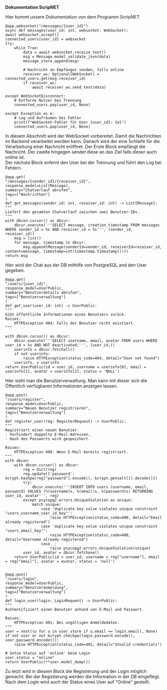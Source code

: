 **Dokumentation ScripNET**

Hier kommt  unsere Dokumentation von dem Programm ScripNET


    @app.websocket("/messages/{user_id}")
    async def messages(user_id: int, websocket: WebSocket):
    await websocket.accept()
    connected_users[user_id] = websocket
    try:
        while True:
            data = await websocket.receive_text()
            msg = Message.model_validate_json(data)
            message_store.append(msg)

            # Nachricht an Empfänger senden, falls online
            receiver_ws: Optional[WebSocket] = connected_users.get(msg.receiver_id)
            if receiver_ws:
                await receiver_ws.send_text(data)

    except WebSocketDisconnect:
        # Entferne Nutzer bei Trennung
        connected_users.pop(user_id, None)

    except Exception as e:
        # Log und Aufräumen bei Fehler
        print(f"WebSocket-Fehler für User {user_id}: {e}")
        connected_users.pop(user_id, None)

In diesem Abschnitt wird der WebSocket vorbereitet. Damit die Nachrichten im Backend verarbeitet werden kann.
Danach wird der eine Schleife für die Verarbeitung einer Nachricht eröffnet. Der Erste Block empfängt die Nachricht. Der zweite hingegen sendet diese an das Ziel falls dieser auch online ist.     
Der nächste Block enfernt den User bei der Trennung und führt den Log bei Fehlern.  



    @app.get(
    "/messages/{sender_id}/{receiver_id}",
    response_model=List[Message],
    summary="Chatverlauf abrufen",
    tags=["Nachrichten"]
    )
    def get_messages(sender_id: int, receiver_id: int) -> List[Message]:
    """
    Liefert den gesamten Chatverlauf zwischen zwei Benutzer-IDs.
    """
    with dbcon.cursor() as dbcur:
        dbcur.execute('''SELECT message, creation_timestamp FROM messages WHERE sender_id = %s AND receiver_id = %s''', (sender_id, receiver_id))
        msg = list()
        for message, timestamp in dbcur:
            msg.append(Message(senderId=sender_id, receiverId=receiver_id, content=message, timestamp=int(timestamp.timestamp())))
    return msg

Hier wird der Chat aus der DB mithilfe von 
PostgreSQL and den User gegeben.

    @app.get(
    "/users/{user_id}",
    response_model=UserPublic,
    summary="Benutzerdetails abrufen",
    tags=["Benutzerverwaltung"]
    )
    def get_user(user_id: int) -> UserPublic:
    """
    Gibt öffentliche Informationen eines Benutzers zurück.
    Raises:
        HTTPException 404: Falls der Benutzer nicht existiert.
    """

    with dbcon.cursor() as dbcur:
        dbcur.execute('''SELECT username, email, avatar FROM users WHERE user_id = %s AND NOT deactivated;''', (user_id,))
        userinfo = dbcur.fetchall()
        if not userinfo:
            raise HTTPException(status_code=404, detail="User not found")
        userinfo, = userinfo
    return UserPublic(id = user_id, username = userinfo[0], email = userinfo[1], avatar = userinfo[2], status = 'NULL')

Hier sieht man die Benutzerverwaltung. Man kann mit dieser sich die Öffentlich verfügbaren Informationen anzeigen lassen.

    @app.post(
    "/users/register",
    response_model=UserPublic,
    summary="Neuen Benutzer registrieren",
    tags=["Benutzerverwaltung"]
    )
    def register_user(reg: RegisterRequest) -> UserPublic:
    """
    Registriert einen neuen Benutzer.
    - Verhindert doppelte E-Mail-Adressen.
    - Hash des Passworts wird gespeichert.

    Raises:
        HTTPException 400: Wenn E-Mail bereits registriert.
    """
    with dbcon:
        with dbcon.cursor() as dbcur:
            reg = dict(reg)
            reg.update({'password': bcrypt.hashpw(reg["password"].encode(), bcrypt.gensalt()).decode()})
            try:
                dbcur.execute('''INSERT INTO users (username, email, password) VALUES (%(username)s, %(email)s, %(password)s) RETURNING user_id, avatar''', reg)
            except psycopg2.errors.UniqueViolation as unique:
                match unique:
                    case 'duplicate key value violates unique constraint "users_username_user_id_key"':
                        raise HTTPException(status_code=400, detail="Email already registered")
                    case 'duplicate key value violates unique constraint "users_email_key"':
                        raise HTTPException(status_code=400, detail="Username already registered")
                    case _:
                        raise psycopg2.errors.UniqueViolation(unique)
            user_id, avatar = dbcur.fetchone()
        return UserPublic(id = user_id, username = reg["username"], email = reg["email"], avatar = avatar, status = 'null')


    @app.post(
    "/users/login",
    response_model=UserPublic,
    summary="Benutzeranmeldung",
    tags=["Benutzerverwaltung"]
    )
    def login_user(login: LoginRequest) -> UserPublic:
    """
    Authentifiziert einen Benutzer anhand von E-Mail und Passwort.

    Raises:
        HTTPException 401: Bei ungültigen Anmeldedaten.
    """
    user = next((u for u in user_store if u.email == login.email), None)
    if not user or not bcrypt.checkpw(login.password.encode(), user.password.encode()):
        raise HTTPException(status_code=401, detail="Invalid credentials")

    # Setze Status auf 'online' beim Login
    user.status = "online"
    return UserPublic(**user.model_dump())
Zu letzt wird in diesem Block die Registierung und der Login möglich gemacht. Bei der Registierung werden die Information in der DB eingeflegt. Nach dem Login wird auch der Status eines User auf "Online" gestellt.